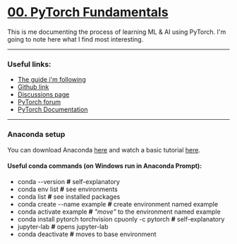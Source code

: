 # [00. PyTorch Fundamentals](https://www.learnpytorch.io/00_pytorch_fundamentals/)
This is me documenting the process of learning ML & AI using PyTorch. I'm going to note here what I find most interesting.

---------------- 

### Useful links:
- [The guide i'm following](https://colab.research.google.com/github/mrdbourke/pytorch-deep-learning/blob/main/00_pytorch_fundamentals.ipynb) 
- [Github link ](https://github.com/mrdbourke/pytorch-deep-learning)
- [Discussions page](https://github.com/mrdbourke/pytorch-deep-learning/discussions)
- [PyTorch forum](https://discuss.pytorch.org/)
- [PyTorch Documentation](https://pytorch.org/docs/stable/)

-------------------
### Anaconda setup
You can download Anaconda [here](https://www.anaconda.com/download) and watch a basic tutorial [here](https://freelearning.anaconda.cloud/get-started-with-anaconda).

#### Useful conda commands (on Windows run in Anaconda Prompt):
- conda --version **#** self-explanatory
- conda env list **#** see environments
- conda list **#** see installed packages
- conda create --name example **#** create environment named example
- conda activate example **#** *"move"* to the environment named example
- conda install pytorch torchvision cpuonly -c pytorch **#** self-explanatory
- jupyter-lab **#** opens jupyter-lab
- conda deactivate **#** moves to base environment
<!--stackedit_data:
eyJoaXN0b3J5IjpbLTEyMjUxMjcyNTcsMTc0NjExOTYwNCwyMT
I4NjA0MTM4LDYyODEyNzQ5LDU1OTI2MTY5OCwtNjMxNzA4OTA3
LC0xNjM4NDI1MTU0XX0=
-->
